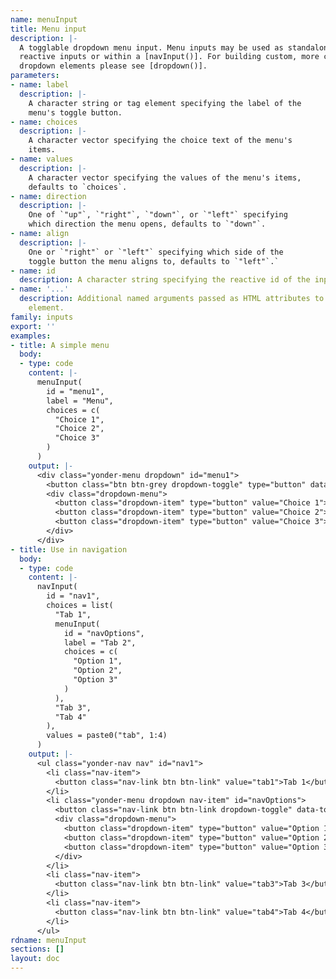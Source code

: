 ```yaml
---
name: menuInput
title: Menu input
description: |-
  A togglable dropdown menu input. Menu inputs may be used as standalone
  reactive inputs or within a [navInput()]. For building custom, more complex
  dropdown elements please see [dropdown()].
parameters:
- name: label
  description: |-
    A character string or tag element specifying the label of the
    menu's toggle button.
- name: choices
  description: |-
    A character vector specifying the choice text of the menu's
    items.
- name: values
  description: |-
    A character vector specifying the values of the menu's items,
    defaults to `choices`.
- name: direction
  description: |-
    One of `"up"`, `"right"`, `"down"`, or `"left"` specifying
    which direction the menu opens, defaults to `"down"`.
- name: align
  description: |-
    One or `"right"` or `"left"` specifying which side of the
    toggle button the menu aligns to, defaults to `"left"`.`
- name: id
  description: A character string specifying the reactive id of the input.
- name: '...'
  description: Additional named arguments passed as HTML attributes to the parent
    element.
family: inputs
export: ''
examples:
- title: A simple menu
  body:
  - type: code
    content: |-
      menuInput(
        id = "menu1",
        label = "Menu",
        choices = c(
          "Choice 1",
          "Choice 2",
          "Choice 3"
        )
      )
    output: |-
      <div class="yonder-menu dropdown" id="menu1">
        <button class="btn btn-grey dropdown-toggle" type="button" data-toggle="dropdown" aria-haspopup="true" aria-expanded="false">Menu</button>
        <div class="dropdown-menu">
          <button class="dropdown-item" type="button" value="Choice 1">Choice 1</button>
          <button class="dropdown-item" type="button" value="Choice 2">Choice 2</button>
          <button class="dropdown-item" type="button" value="Choice 3">Choice 3</button>
        </div>
      </div>
- title: Use in navigation
  body:
  - type: code
    content: |-
      navInput(
        id = "nav1",
        choices = list(
          "Tab 1",
          menuInput(
            id = "navOptions",
            label = "Tab 2",
            choices = c(
              "Option 1",
              "Option 2",
              "Option 3"
            )
          ),
          "Tab 3",
          "Tab 4"
        ),
        values = paste0("tab", 1:4)
      )
    output: |-
      <ul class="yonder-nav nav" id="nav1">
        <li class="nav-item">
          <button class="nav-link btn btn-link" value="tab1">Tab 1</button>
        </li>
        <li class="yonder-menu dropdown nav-item" id="navOptions">
          <button class="nav-link btn btn-link dropdown-toggle" data-toggle="dropdown" aria-haspopup="true" aria-expanded="false" value="tab2">Tab 2</button>
          <div class="dropdown-menu">
            <button class="dropdown-item" type="button" value="Option 1">Option 1</button>
            <button class="dropdown-item" type="button" value="Option 2">Option 2</button>
            <button class="dropdown-item" type="button" value="Option 3">Option 3</button>
          </div>
        </li>
        <li class="nav-item">
          <button class="nav-link btn btn-link" value="tab3">Tab 3</button>
        </li>
        <li class="nav-item">
          <button class="nav-link btn btn-link" value="tab4">Tab 4</button>
        </li>
      </ul>
rdname: menuInput
sections: []
layout: doc
---
```

